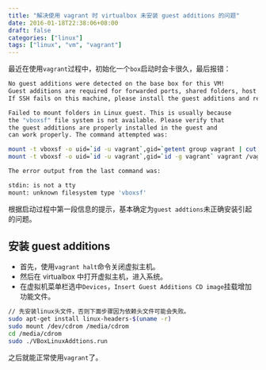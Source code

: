 ```yaml
---
title: "解决使用 vagrant 时 virtualbox 未安装 guest additions 的问题"
date: 2016-01-18T22:38:06+08:00
draft: false
categories: ["linux"]
tags: ["linux", "vm", "vagrant"]
---
```

最近在使用`vagrant`过程中，初始化一个`box`启动时会卡很久，最后报错：

```sh
No guest additions were detected on the base box for this VM!
Guest additions are required for forwarded ports, shared folders, host only networking, and more.
If SSH fails on this machine, please install the guest additions and repackage the box to continue.
```

```sh
Failed to mount folders in Linux guest. This is usually because
the "vboxsf" file system is not available. Please verify that
the guest additions are properly installed in the guest and
can work properly. The command attempted was:

mount -t vboxsf -o uid=`id -u vagrant`,gid=`getent group vagrant | cut -d: -f3` vagrant /vagrant
mount -t vboxsf -o uid=`id -u vagrant`,gid=`id -g vagrant` vagrant /vagrant

The error output from the last command was:

stdin: is not a tty
mount: unknown filesystem type 'vboxsf'
```

根据启动过程中第一段信息的提示，基本确定为`guest addtions`未正确安装引起的问题。

## 安装 guest additions
* 首先，使用`vagrant halt`命令关闭虚拟主机。
* 然后在 virtualbox 中打开虚拟主机，进入系统。
* 在虚拟机菜单栏选中`Devices`，`Insert Guest Additions CD image`挂载增加功能文件。

```sh
// 先安装linux头文件，否则下面步骤因为依赖头文件可能会失败。
sudo apt-get install linux-headers-$(uname -r)
sudo mount /dev/cdrom /media/cdrom
cd /media/cdrom
sudo ./VBoxLinuxAddtions.run
```

之后就能正常使用`vagrant`了。
